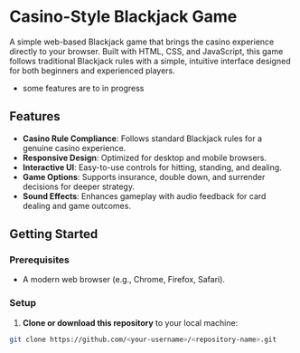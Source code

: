 # Casino-Style Blackjack Game

A simple web-based Blackjack game that brings the casino experience directly to your browser. Built with HTML, CSS, and JavaScript, this game follows traditional Blackjack rules with a simple, intuitive interface designed for both beginners and experienced players.

- some features are to in progress

## Features

- **Casino Rule Compliance**: Follows standard Blackjack rules for a genuine casino experience.
- **Responsive Design**: Optimized for desktop and mobile browsers.
- **Interactive UI**: Easy-to-use controls for hitting, standing, and dealing.
- **Game Options**: Supports insurance, double down, and surrender decisions for deeper strategy.
- **Sound Effects**: Enhances gameplay with audio feedback for card dealing and game outcomes.

## Getting Started

### Prerequisites

- A modern web browser (e.g., Chrome, Firefox, Safari).

### Setup

1. **Clone or download this repository** to your local machine:

```bash
git clone https://github.com/<your-username>/<repository-name>.git
